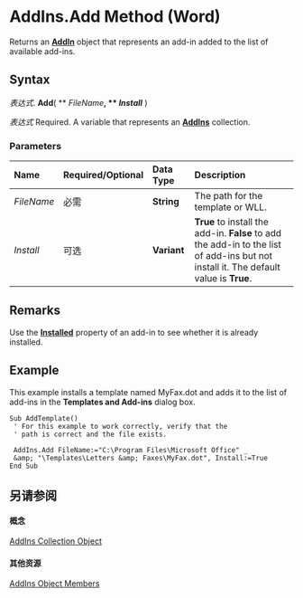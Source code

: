 
# AddIns.Add Method (Word)

Returns an  **[AddIn](5615a8a9-1fd6-04fa-1fee-ec16502bd84a.md)** object that represents an add-in added to the list of available add-ins.


## Syntax

 _表达式_. **Add**( ** _FileName_**, ** _Install_** )

 _表达式_ Required. A variable that represents an **[AddIns](acf58e58-d3f6-23cf-677b-4780f7cbc24d.md)** collection.


### Parameters



|**Name**|**Required/Optional**|**Data Type**|**Description**|
|:-----|:-----|:-----|:-----|
| _FileName_|必需|**String**|The path for the template or WLL.|
| _Install_|可选|**Variant**|**True** to install the add-in. **False** to add the add-in to the list of add-ins but not install it. The default value is **True**.|

## Remarks

Use the  **[Installed](5bca123c-c75f-23f0-15d1-cf9f662de8da.md)** property of an add-in to see whether it is already installed.


## Example

This example installs a template named MyFax.dot and adds it to the list of add-ins in the  **Templates and Add-ins** dialog box.


```
Sub AddTemplate() 
 ' For this example to work correctly, verify that the 
 ' path is correct and the file exists. 
 
 AddIns.Add FileName:="C:\Program Files\Microsoft Office" _ 
 &amp; "\Templates\Letters &amp; Faxes\MyFax.dot", Install:=True 
End Sub 

```


## 另请参阅


#### 概念


[AddIns Collection Object](acf58e58-d3f6-23cf-677b-4780f7cbc24d.md)
#### 其他资源


[AddIns Object Members](http://msdn.microsoft.com/library/351dc3b6-6fb1-7d68-16d7-e377b433130a%28Office.15%29.aspx)